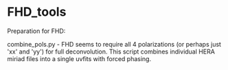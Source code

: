 # FHD_tools

Preparation for FHD:

combine_pols.py - FHD seems to require all 4 polarizations (or perhaps just 'xx' and 'yy') for full deconvolution. This script combines individual HERA miriad files into a single uvfits with forced phasing.